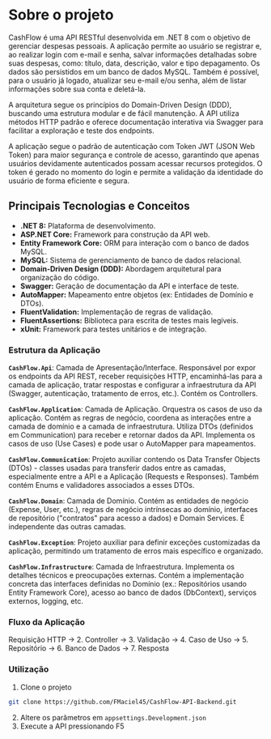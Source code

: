# Sobre o projeto
CashFlow é uma API RESTful desenvolvida em .NET 8 com o objetivo de gerenciar
despesas pessoais. A aplicação permite ao usuário se registrar e, ao realizar 
login com e-mail e senha, salvar informações detalhadas sobre suas despesas, como: título, data, 
descrição, valor e tipo depagamento. Os dados são persistidos em um banco de dados MySQL.
Também é possível, para o usuário já logado, atualizar seu e-mail e/ou senha, além de 
listar informações sobre sua conta e deletá-la.

A arquitetura segue os princípios do Domain-Driven Design (DDD), buscando uma
estrutura modular e de fácil manutenção. A API utiliza métodos HTTP padrão e
oferece documentação interativa via Swagger para facilitar a exploração e
teste dos endpoints.

A aplicação segue o padrão de autenticação com Token JWT (JSON Web Token) para maior 
segurança e controle de acesso, garantindo que apenas usuários devidamente autenticados
possam acessar recursos protegidos. O token é gerado no momento do login e permite a 
validação da identidade do usuário de forma eficiente e segura.

## Principais Tecnologias e Conceitos
* **.NET 8:** Plataforma de desenvolvimento.
* **ASP.NET Core:** Framework para construção da API web.
* **Entity Framework Core:** ORM para interação com o banco de dados MySQL.
* **MySQL:** Sistema de gerenciamento de banco de dados relacional.
* **Domain-Driven Design (DDD):** Abordagem arquitetural para organização do
código.
* **Swagger:** Geração de documentação da API e interface de teste.
* **AutoMapper:** Mapeamento entre objetos (ex: Entidades de Domínio e
DTOs).
* **FluentValidation:** Implementação de regras de validação.
* **FluentAssertions:** Biblioteca para escrita de testes mais legíveis.
* **xUnit:** Framework para testes unitários e de integração.
### Estrutura da Aplicação
**`CashFlow.Api`**: Camada de Apresentação/Interface. Responsável por expor os
endpoints da API REST, receber requisições HTTP, encaminhá-las para a camada
de aplicação, tratar respostas e configurar a infraestrutura da API (Swagger,
autenticação, tratamento de erros, etc.). Contém os Controllers.

**`CashFlow.Application`**: Camada de Aplicação. Orquestra os casos de uso da
aplicação. Contém as regras de negócio, coordena as interações entre a camada
de domínio e a camada de infraestrutura. Utiliza DTOs (definidos em
Communication) para receber e retornar dados da API. Implementa os casos de
uso (Use Cases) e pode usar o AutoMapper para mapeamentos.

**`CashFlow.Communication`**: Projeto auxiliar contendo os Data Transfer
Objects (DTOs) - classes usadas para transferir dados entre as camadas,
especialmente entre a API e a Aplicação (Requests e Responses). Também contém
Enums e validadores associados a esses DTOs.

**`CashFlow.Domain`**: Camada de Domínio. Contém as
entidades de negócio (Expense, User, etc.), regras de negócio
intrínsecas ao domínio, interfaces de repositório ("contratos" para acesso a
dados) e Domain Services. É independente das outras camadas.

**`CashFlow.Exception`**: Projeto auxiliar para definir exceções customizadas
da aplicação, permitindo um tratamento de erros mais específico e organizado.

**`CashFlow.Infrastructure`**: Camada de Infraestrutura. Implementa os
detalhes técnicos e preocupações externas. Contém a implementação concreta das
interfaces definidas no Domínio (ex.: Repositórios usando Entity Framework
Core), acesso ao banco de dados (DbContext), serviços externos, logging, etc.

### Fluxo da Aplicação
Requisição HTTP → 2. Controller → 3. Validação → 4. Caso de Uso → 5.
Repositório → 6. Banco de Dados → 7. Resposta
### Utilização
1. Clone o projeto
```bash
git clone https://github.com/FMaciel45/CashFlow-API-Backend.git
```
2. Altere os parâmetros em ```appsettings.Development.json```
3. Execute a API pressionando F5
